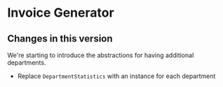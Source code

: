 # Invoice Generator

## Changes in this version

We're starting to introduce the abstractions for having additional departments.

- Replace `DepartmentStatistics` with an instance for each department
